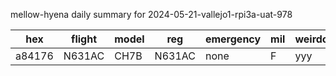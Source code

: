 mellow-hyena daily summary for 2024-05-21-vallejo1-rpi3a-uat-978

|hex|flight|model|reg|emergency|mil|weirdo|
|--|--|--|--|--|--|--|
|a84176|N631AC|CH7B|N631AC|none|F|yyy|
